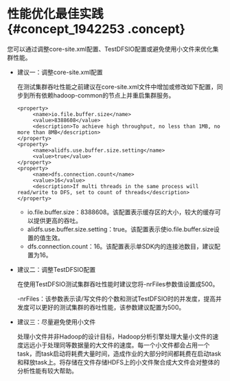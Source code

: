 # 性能优化最佳实践 {#concept_1942253 .concept}

您可以通过调整core-site.xml配置、TestDFSIO配置或避免使用小文件来优化集群性能。

-   建议一：调整core-site.xml配置

    在测试集群吞吐性能之前建议在core-site.xml文件中增加或修改如下配置，同步到所有依赖hadoop-common的节点上并重启集群服务。

    ``` {#codeblock_uxi_o8v_vk9}
    <property>
         <name>io.file.buffer.size</name>
         <value>8388608</value>
         <description>To achieve high throughput, no less than 1MB, no more than 8MB</description>
    </property>
    <property>
         <name>alidfs.use.buffer.size.setting</name>
         <value>true</value>
    </property>
    <property>
         <name>dfs.connection.count</name>
         <value>16</value>
         <description>If multi threads in the same process will read/write to DFS, set to count of threads</description>
    </property>
    ```

    -   io.file.buffer.size：8388608。该配置表示缓存区的大小，较大的缓存可以提供更高的吞吐。
    -   alidfs.use.buffer.size.setting：true。该配置表示使io.file.buffer.size设置的值生效。
    -   dfs.connection.count：16。该配置表示单SDK内的连接池数目，建议配置为16。
-   建议二：调整TestDFSIO配置

    在使用TestDFSIO测试集群吞吐性能时建议您将-nrFiles参数值设置成500。

    -nrFiles：该参数表示读/写文件的个数和测试TestDFSIO时的并发度，提高并发度可以更好的测试集群的吞吐性能，该参数建议配置为500。

-   建议三：尽量避免使用小文件

    处理小文件并非Hadoop的设计目标，Hadoop分析引擎处理大量小文件的速度远远小于处理同等数据量的大文件的速度。每一个小文件都会占用一个task，而task启动将耗费大量时间，造成作业的大部分时间都耗费在启动task和释放task上。将存储在文件存储HDFS上的小文件聚合成大文件会对整体的分析性能有较大帮助。


